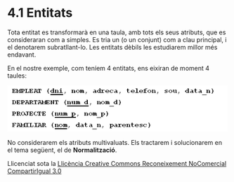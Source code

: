 # 4.1 Entitats



Tota entitat es transformarà en una taula, amb tots els seus atributs, que es
consideraran com a simples. Es tria un (o un conjunt) com a clau principal, i
el denotarem subratllant-lo. Les entitats dèbils les estudiarem millor més
endavant.

En el nostre exemple, com teníem 4 entitats, ens eixiran de moment 4 taules:

![](T3_4_1_1.png)



No considerarem els atributs multivaluats. Els tractarem i solucionarem en el
tema següent, el de **Normalització**.





Llicenciat sota la  [Llicència Creative Commons Reconeixement NoComercial
CompartirIgual 3.0](http://creativecommons.org/licenses/by-nc-sa/3.0/)

